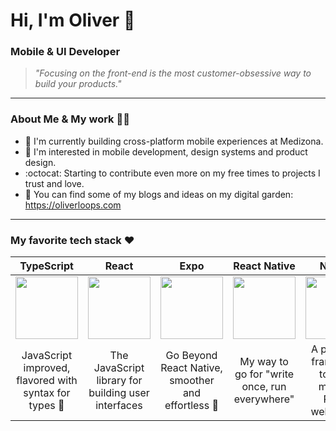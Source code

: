 # Hi, I'm Oliver :wave:
### Mobile & UI Developer
> _"Focusing on the front-end is the most customer-obsessive way to build your products."_

---
### About Me & My work 👨‍💻

* :hospital: I'm currently building cross-platform mobile experiences at Medizona.
* :iphone: I'm interested in mobile development, design systems and product design.
* :octocat: Starting to contribute even more on my free times to projects I trust and love.
* 🌱 You can find some of my blogs and ideas on my digital garden: https://oliverloops.com
___

### My favorite tech stack :heart:

|              TypeScript            |          React           |             Expo            |           React Native         |         Next.js             |
|:--------------------------:|:--------------------------:|:--------------------------:|:--------------------------:|:--------------------------:|
| <img src="https://upload.wikimedia.org/wikipedia/commons/thumb/4/4c/Typescript_logo_2020.svg/1024px-Typescript_logo_2020.svg.png" width="100px"> | <img src="https://raw.githubusercontent.com/reactjs/reactjs.org/main/src/icons/logo.svg" width="100px"> | <img src="https://static.expo.dev/static/brand/square-512x512.png" width="100px"> | <img src="https://pbs.twimg.com/profile_images/763061332702736385/KoK6gHzp_400x400.jpg" width="100px"> | <img src="https://upload.wikimedia.org/wikipedia/commons/thumb/4/41/Next.js_Logotype_Light_Background.svg/394px-Next.js_Logotype_Light_Background.svg.png?20220905191500" width="100px"> |
| JavaScript improved, flavored with syntax for types 💪 | The JavaScript library for building user interfaces | Go Beyond React Native, smoother and effortless 🚀  | My way to go for "write once, run everywhere" | A powerful framework to build modern React websites 🔥 |
